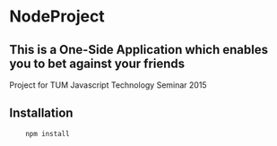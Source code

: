 # NodeProject

## This is a One-Side Application which enables you to bet against your friends

Project for TUM Javascript Technology Seminar 2015
## Installation

```
    npm install
```

